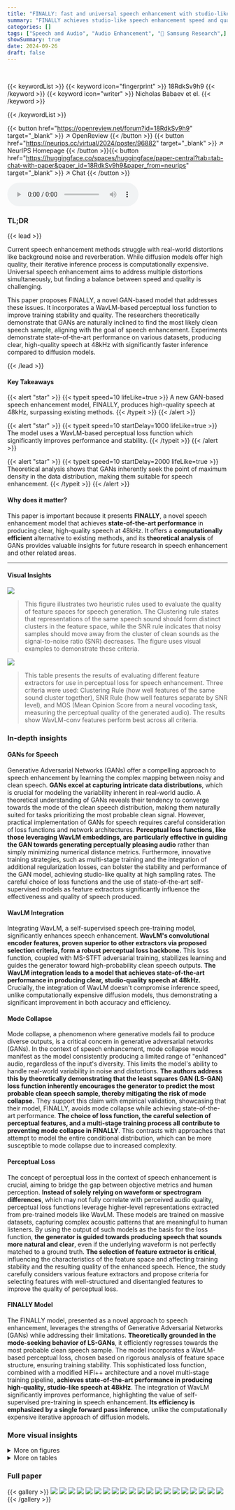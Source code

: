 ```yaml
---
title: "FINALLY: fast and universal speech enhancement with studio-like quality"
summary: "FINALLY achieves studio-like speech enhancement speed and quality using a novel GAN-based approach with WavLM-integrated perceptual loss, outperforming existing diffusion models."
categories: []
tags: ["Speech and Audio", "Audio Enhancement", "🏢 Samsung Research",]
showSummary: true
date: 2024-09-26
draft: false
---
```


<br>

{{< keywordList >}}
{{< keyword icon="fingerprint" >}} 18RdkSv9h9 {{< /keyword >}}
{{< keyword icon="writer" >}} Nicholas Babaev et el. {{< /keyword >}}
 
{{< /keywordList >}}

{{< button href="https://openreview.net/forum?id=18RdkSv9h9" target="_blank" >}}
↗ OpenReview
{{< /button >}}
{{< button href="https://neurips.cc/virtual/2024/poster/96882" target="_blank" >}}
↗ NeurIPS Homepage
{{< /button >}}{{< button href="https://huggingface.co/spaces/huggingface/paper-central?tab=tab-chat-with-paper&paper_id=18RdkSv9h9&paper_from=neurips" target="_blank" >}}
↗ Chat
{{< /button >}}



<audio controls>
    <source src="https://ai-paper-reviewer.com/18RdkSv9h9/podcast.wav" type="audio/wav">
    Your browser does not support the audio element.
</audio>


### TL;DR


{{< lead >}}

Current speech enhancement methods struggle with real-world distortions like background noise and reverberation.  While diffusion models offer high quality, their iterative inference process is computationally expensive.  Universal speech enhancement aims to address multiple distortions simultaneously, but finding a balance between speed and quality is challenging. 

This paper proposes FINALLY, a novel GAN-based model that addresses these issues.  It incorporates a WavLM-based perceptual loss function to improve training stability and quality.  The researchers theoretically demonstrate that GANs are naturally inclined to find the most likely clean speech sample, aligning with the goal of speech enhancement.  Experiments demonstrate state-of-the-art performance on various datasets, producing clear, high-quality speech at 48kHz with significantly faster inference compared to diffusion models.

{{< /lead >}}


#### Key Takeaways

{{< alert "star" >}}
{{< typeit speed=10 lifeLike=true >}} A new GAN-based speech enhancement model, FINALLY, produces high-quality speech at 48kHz, surpassing existing methods. {{< /typeit >}}
{{< /alert >}}

{{< alert "star" >}}
{{< typeit speed=10 startDelay=1000 lifeLike=true >}} The model uses a WavLM-based perceptual loss function which significantly improves performance and stability. {{< /typeit >}}
{{< /alert >}}

{{< alert "star" >}}
{{< typeit speed=10 startDelay=2000 lifeLike=true >}} Theoretical analysis shows that GANs inherently seek the point of maximum density in the data distribution, making them suitable for speech enhancement. {{< /typeit >}}
{{< /alert >}}

#### Why does it matter?
This paper is important because it presents **FINALLY**, a novel speech enhancement model that achieves **state-of-the-art performance** in producing clear, high-quality speech at 48kHz.  It offers a **computationally efficient** alternative to existing methods, and its **theoretical analysis** of GANs provides valuable insights for future research in speech enhancement and other related areas.

------
#### Visual Insights



![](https://ai-paper-reviewer.com/18RdkSv9h9/figures_3_1.jpg)

> This figure illustrates two heuristic rules used to evaluate the quality of feature spaces for speech generation. The Clustering rule states that representations of the same speech sound should form distinct clusters in the feature space, while the SNR rule indicates that noisy samples should move away from the cluster of clean sounds as the signal-to-noise ratio (SNR) decreases. The figure uses visual examples to demonstrate these criteria.





![](https://ai-paper-reviewer.com/18RdkSv9h9/tables_4_1.jpg)

> This table presents the results of evaluating different feature extractors for use in perceptual loss for speech enhancement.  Three criteria were used: Clustering Rule (how well features of the same sound cluster together), SNR Rule (how well features separate by SNR level), and MOS (Mean Opinion Score from a neural vocoding task, measuring the perceptual quality of the generated audio). The results show WavLM-conv features perform best across all criteria.





### In-depth insights


#### GANs for Speech
Generative Adversarial Networks (GANs) offer a compelling approach to speech enhancement by learning the complex mapping between noisy and clean speech.  **GANs excel at capturing intricate data distributions**, which is crucial for modeling the variability inherent in real-world audio.  A theoretical understanding of GANs reveals their tendency to converge towards the mode of the clean speech distribution, making them naturally suited for tasks prioritizing the most probable clean signal.  However, practical implementation of GANs for speech requires careful consideration of loss functions and network architectures. **Perceptual loss functions, like those leveraging WavLM embeddings, are particularly effective in guiding the GAN towards generating perceptually pleasing audio** rather than simply minimizing numerical distance metrics.  Furthermore, innovative training strategies, such as multi-stage training and the integration of additional regularization losses, can bolster the stability and performance of the GAN model, achieving studio-like quality at high sampling rates. The careful choice of loss functions and the use of state-of-the-art self-supervised models as feature extractors significantly influence the effectiveness and quality of speech produced.

#### WavLM Integration
Integrating WavLM, a self-supervised speech pre-training model, significantly enhances speech enhancement.  **WavLM's convolutional encoder features, proven superior to other extractors via proposed selection criteria, form a robust perceptual loss backbone.** This loss function, coupled with MS-STFT adversarial training, stabilizes learning and guides the generator toward high-probability clean speech outputs. **The WavLM integration leads to a model that achieves state-of-the-art performance in producing clear, studio-quality speech at 48kHz.**  Crucially, the integration of WavLM doesn't compromise inference speed, unlike computationally expensive diffusion models, thus demonstrating a significant improvement in both accuracy and efficiency.

#### Mode Collapse
Mode collapse, a phenomenon where generative models fail to produce diverse outputs, is a critical concern in generative adversarial networks (GANs).  In the context of speech enhancement, mode collapse would manifest as the model consistently producing a limited range of "enhanced" audio, regardless of the input's diversity.  This limits the model's ability to handle real-world variability in noise and distortions.  **The authors address this by theoretically demonstrating that the least squares GAN (LS-GAN) loss function inherently encourages the generator to predict the most probable clean speech sample, thereby mitigating the risk of mode collapse.** They support this claim with empirical validation, showcasing that their model, FINALLY, avoids mode collapse while achieving state-of-the-art performance.  **The choice of loss function, the careful selection of perceptual features, and a multi-stage training process all contribute to preventing mode collapse in FINALLY**. This contrasts with approaches that attempt to model the entire conditional distribution, which can be more susceptible to mode collapse due to increased complexity.

#### Perceptual Loss
The concept of perceptual loss in the context of speech enhancement is crucial, aiming to bridge the gap between objective metrics and human perception.  **Instead of solely relying on waveform or spectrogram differences**, which may not fully correlate with perceived audio quality, perceptual loss functions leverage higher-level representations extracted from pre-trained models like WavLM.  These models are trained on massive datasets, capturing complex acoustic patterns that are meaningful to human listeners. By using the output of such models as the basis for the loss function, **the generator is guided towards producing speech that sounds more natural and clear**, even if the underlying waveform is not perfectly matched to a ground truth.  **The selection of feature extractor is critical**, influencing the characteristics of the feature space and affecting training stability and the resulting quality of the enhanced speech. Hence, the study carefully considers various feature extractors and propose criteria for selecting features with well-structured and disentangled features to improve the quality of perceptual loss.

#### FINALLY Model
The FINALLY model, presented as a novel approach to speech enhancement, leverages the strengths of Generative Adversarial Networks (GANs) while addressing their limitations.  **Theoretically grounded in the mode-seeking behavior of LS-GANs**, it efficiently regresses towards the most probable clean speech sample.  The model incorporates a WavLM-based perceptual loss, chosen based on rigorous analysis of feature space structure, ensuring training stability. This sophisticated loss function, combined with a modified HiFi++ architecture and a novel multi-stage training pipeline, **achieves state-of-the-art performance in producing high-quality, studio-like speech at 48kHz**.  The integration of WavLM significantly improves performance, highlighting the value of self-supervised pre-training in speech enhancement. **Its efficiency is emphasized by a single forward pass inference**, unlike the computationally expensive iterative approach of diffusion models.


### More visual insights

<details>
<summary>More on figures
</summary>


![](https://ai-paper-reviewer.com/18RdkSv9h9/figures_5_1.jpg)

> This figure shows the architecture of the FINALLY speech enhancement model.  It's a multi-stage model built upon the HiFi++ architecture, incorporating a WavLM encoder for self-supervised pre-trained features. The model uses a combination of LMOS loss, adversarial training with MS-STFT discriminators, and PESQ and UTMOS losses for better quality. The figure illustrates the flow of data through the various components (SpectralUNet, Upsampler, WaveUNet, SpectralMaskNet, Upsample WaveUNet), highlighting the integration of WavLM features and the multi-stage training process.


![](https://ai-paper-reviewer.com/18RdkSv9h9/figures_16_1.jpg)

> This figure visually demonstrates the ambiguity in generating waveforms from speech data. Two different waveforms are shown, representing the ground truth and a version synthesized by a HiFi-GAN vocoder.  Although both waveforms represent the same sound, their significant differences illustrate the challenge of achieving accurate speech enhancement using a purely generative approach which aims at capturing the full probability distribution of the clean waveform given a degraded input.


![](https://ai-paper-reviewer.com/18RdkSv9h9/figures_17_1.jpg)

> This figure compares spectrograms generated using different training schemes for a speech enhancement model.  The top spectrogram shows results using only WavLM features for training. The second shows results using WavLM features and an additional STFT L1 loss, which adds spectral information. The third spectrogram demonstrates the results of adding adversarial loss to the previous two, which aims to improve model stability and quality. Finally, the bottom spectrogram shows the ground truth spectrogram for comparison. The figure illustrates the progressive improvements in the accuracy of the generated spectrogram as more sophisticated training techniques are applied.


![](https://ai-paper-reviewer.com/18RdkSv9h9/figures_18_1.jpg)

> This figure shows the results of an investigation into the effectiveness of different WavLM layers for use in a perceptual loss function for speech enhancement.  Two metrics were used to evaluate the feature spaces generated by each layer: Rand Index (a measure of cluster separation for identical sounds) and the negative correlation of SNR (Signal-to-Noise Ratio; a measure of how well the feature space distinguishes between clean and noisy sounds). The heatmap displays the Rand Index and negative SNR correlation values for each layer (convolutional and transformer layers), indicating which layer's features best satisfy the proposed criteria for an effective feature space.  Ideally, high Rand index scores and high negative correlation with SNR indicate that the feature space effectively clusters similar sounds together and separates noisy samples from clean ones.


![](https://ai-paper-reviewer.com/18RdkSv9h9/figures_19_1.jpg)

> This figure visualizes the clustering rule using Wavlm-Conv PCA features. Each cluster represents a group of audio samples with the same speech sound. The phrases corresponding to each cluster are labeled to demonstrate that samples belonging to the same cluster indeed have the same linguistic content.


![](https://ai-paper-reviewer.com/18RdkSv9h9/figures_19_2.jpg)

> This figure visualizes how the SNR rule is applied to WavLM-Conv PCA features.  It shows that as the signal-to-noise ratio (SNR) increases, the feature representations of speech sounds move away from the cluster of clean sounds.  The concentric circles represent different SNR levels, with the innermost circle representing clean sounds (SNR=∞).  The colored points represent feature vectors, with orange representing clean speech and red representing increasingly noisy speech.  The visualization demonstrates that the chosen feature space effectively distinguishes between clean and noisy speech based on SNR.


![](https://ai-paper-reviewer.com/18RdkSv9h9/figures_24_1.jpg)

> This figure shows the interface used in the crowdsourcing experiment to assess the speech quality. The assessors are presented with four speech samples and asked to rate the overall quality using a 5-point Likert scale (5-Excellent, 1-Bad).  A 'The audio doesn't play' option is also provided to handle any issues with audio playback.


![](https://ai-paper-reviewer.com/18RdkSv9h9/figures_24_2.jpg)

> This figure shows the architecture of the FINALLY speech enhancement model.  It's based on HiFi++, but with modifications. WavLM-large model output is added as an input to the Upsampler.  An Upsample WaveUNet is introduced to enable 48kHz output from a 16kHz input. The model uses a multi-stage training process with different loss functions at each stage to optimize for both content restoration and perceptual quality.  The diagram depicts the flow of data through various components including SpectralUNet, Upsampler, WaveUNet, SpectralMaskNet, and the WavLM encoder, and shows how the LMOS loss, MS-STFT discriminators, and other loss functions work together.


</details>




<details>
<summary>More on tables
</summary>


![](https://ai-paper-reviewer.com/18RdkSv9h9/tables_8_1.jpg)
> This table compares the performance of the proposed FINALLY model against several baselines on two datasets: VoxCeleb and UNIVERSE.  The VoxCeleb dataset contains real-world data, while the UNIVERSE dataset contains artificially generated data with various types of simulated distortions. The table shows the Mean Opinion Score (MOS), UT MOS, WV-MOS, DNSMOS, Phoneme Error Rate (PhER), and Real-Time Factor (RTF) for each model and dataset.  The results highlight that FINALLY achieves state-of-the-art performance in terms of both perceptual quality and computational efficiency.

![](https://ai-paper-reviewer.com/18RdkSv9h9/tables_8_2.jpg)
> This table compares the performance of the proposed model, FINALLY, against several baseline models on the VCTK-DEMAND dataset.  The metrics used include MOS (Mean Opinion Score), UTMOS (Utokyo-based MOS), WV-MOS (weighted MOS), DNSMOS (DNN-based MOS), PESQ (Perceptual Evaluation of Speech Quality), STOI (Short-Time Objective Intelligibility), SI-SDR (Scale-Invariant Signal-to-Distortion Ratio), and WER (Word Error Rate). The table shows that FINALLY outperforms the baselines on most of the metrics, indicating its superior performance in speech enhancement.

![](https://ai-paper-reviewer.com/18RdkSv9h9/tables_9_1.jpg)
> This table presents the results of an ablation study conducted on the VoxCeleb real dataset to evaluate the effectiveness of different design choices made in the proposed speech enhancement model.  The study compares the performance of the LMOS loss against two other regression losses (Mel-Spectrogram loss and Reconstruction loss), and then assesses the impact of adding WavLM encoder features, scaling the architecture, adding a third training stage, and incorporating a human feedback loss.  The MOS, UTMOS, WV-MOS, and DNSMOS scores are reported for each configuration.

![](https://ai-paper-reviewer.com/18RdkSv9h9/tables_9_2.jpg)
> This table presents the ablation study results focusing on the impact of using WavLM encoder in the FINALLY model. It compares the model's performance with and without the WavLM encoder, evaluating metrics such as MOS, UTMOS, WV-MOS, DNSMOS, and PhER on the UNIVERSE validation dataset. The results demonstrate the significant contribution of WavLM encoder to achieving better speech enhancement quality.

![](https://ai-paper-reviewer.com/18RdkSv9h9/tables_18_1.jpg)
> This table compares the Mean Opinion Score (MOS) achieved by different perceptual loss functions used in neural vocoding.  The MOS score is a measure of perceived audio quality. The comparison includes  PFPL, SSSR loss with HuBERT features, MS-STFT + L1 waveform, LMOS (the proposed method), and adv. MPD-MSD. Ground truth MOS is also provided for reference.

![](https://ai-paper-reviewer.com/18RdkSv9h9/tables_19_1.jpg)
> This table compares the objective and subjective speech quality scores of the proposed FINALLY model against the Miipher model on the LibriTTS test_other dataset.  The metrics used include MOS (Mean Opinion Score), UTMOS, DNSMOS, WV-MOS, and WER (Word Error Rate).  The comparison helps to evaluate the relative performance of the two models in terms of perceived audio quality and linguistic accuracy.

![](https://ai-paper-reviewer.com/18RdkSv9h9/tables_20_1.jpg)
> This table presents a comparison of different feature extractors used for perceptual loss in speech generation. It evaluates the features based on two criteria: Clustering rule (whether representations of the same sound form a cluster) and SNR rule (whether representations of speech sounds contaminated by noise move away from clean sounds with increasing noise level).  The table also includes the Mean Opinion Score (MOS) obtained for neural vocoding using each feature extractor, which indicates the quality of the generated speech. The results show that features extracted by the convolutional encoder of the WavLM model present the best performance.

![](https://ai-paper-reviewer.com/18RdkSv9h9/tables_21_1.jpg)
> This table compares various feature extractors used as backbones for perceptual loss in a neural vocoding task.  It evaluates the feature spaces based on two criteria: the Clustering rule (whether representations of identical speech sounds form separable clusters) and the SNR rule (whether representations of speech sounds contaminated by different noise levels move away from the clean sound cluster monotonically with increasing noise).  The Mean Opinion Score (MOS) for neural vocoding using each feature type is also reported to assess the suitability of the feature space for perceptual loss in speech generation.

![](https://ai-paper-reviewer.com/18RdkSv9h9/tables_22_1.jpg)
> This table compares the training data scale and model sizes of the proposed model, FINALLY, against various baseline models. It highlights that while FINALLY has more parameters than many baselines, the majority are used for handling low-resolution features, resulting in a significantly lower Real-Time Factor (RTF) on a V100 GPU.

![](https://ai-paper-reviewer.com/18RdkSv9h9/tables_23_1.jpg)
> This table presents the results of an ablation study conducted on the VoxCeleb real data to evaluate the effectiveness of different design choices made in the paper. The study compares the LMOS loss against two other regression losses (Mel-Spectrogram loss and Reconstruction loss) in the context of training a smaller speech enhancement model.  It also investigates the impact of adding WavLM encoder features, scaling the architecture, adding a third training stage, and incorporating a human feedback loss.  The results show the MOS, UTMOS, WV-MOS, and DNSMOS scores for each configuration.

![](https://ai-paper-reviewer.com/18RdkSv9h9/tables_23_2.jpg)
> This table compares the performance of the proposed FINALLY model against the HiFi++ baseline on the VoxCeleb dataset.  It shows the improvements achieved in terms of three objective metrics: UTMOS, WV-MOS, and DNSMOS, which assess different aspects of speech quality.  Higher scores indicate better quality, demonstrating the effectiveness of the proposed model in enhancing speech quality.

</details>




### Full paper

{{< gallery >}}
<img src="https://ai-paper-reviewer.com/18RdkSv9h9/1.png" class="grid-w50 md:grid-w33 xl:grid-w25" />
<img src="https://ai-paper-reviewer.com/18RdkSv9h9/2.png" class="grid-w50 md:grid-w33 xl:grid-w25" />
<img src="https://ai-paper-reviewer.com/18RdkSv9h9/3.png" class="grid-w50 md:grid-w33 xl:grid-w25" />
<img src="https://ai-paper-reviewer.com/18RdkSv9h9/4.png" class="grid-w50 md:grid-w33 xl:grid-w25" />
<img src="https://ai-paper-reviewer.com/18RdkSv9h9/5.png" class="grid-w50 md:grid-w33 xl:grid-w25" />
<img src="https://ai-paper-reviewer.com/18RdkSv9h9/6.png" class="grid-w50 md:grid-w33 xl:grid-w25" />
<img src="https://ai-paper-reviewer.com/18RdkSv9h9/7.png" class="grid-w50 md:grid-w33 xl:grid-w25" />
<img src="https://ai-paper-reviewer.com/18RdkSv9h9/8.png" class="grid-w50 md:grid-w33 xl:grid-w25" />
<img src="https://ai-paper-reviewer.com/18RdkSv9h9/9.png" class="grid-w50 md:grid-w33 xl:grid-w25" />
<img src="https://ai-paper-reviewer.com/18RdkSv9h9/10.png" class="grid-w50 md:grid-w33 xl:grid-w25" />
<img src="https://ai-paper-reviewer.com/18RdkSv9h9/11.png" class="grid-w50 md:grid-w33 xl:grid-w25" />
<img src="https://ai-paper-reviewer.com/18RdkSv9h9/12.png" class="grid-w50 md:grid-w33 xl:grid-w25" />
<img src="https://ai-paper-reviewer.com/18RdkSv9h9/13.png" class="grid-w50 md:grid-w33 xl:grid-w25" />
<img src="https://ai-paper-reviewer.com/18RdkSv9h9/14.png" class="grid-w50 md:grid-w33 xl:grid-w25" />
<img src="https://ai-paper-reviewer.com/18RdkSv9h9/15.png" class="grid-w50 md:grid-w33 xl:grid-w25" />
<img src="https://ai-paper-reviewer.com/18RdkSv9h9/16.png" class="grid-w50 md:grid-w33 xl:grid-w25" />
<img src="https://ai-paper-reviewer.com/18RdkSv9h9/17.png" class="grid-w50 md:grid-w33 xl:grid-w25" />
<img src="https://ai-paper-reviewer.com/18RdkSv9h9/18.png" class="grid-w50 md:grid-w33 xl:grid-w25" />
<img src="https://ai-paper-reviewer.com/18RdkSv9h9/19.png" class="grid-w50 md:grid-w33 xl:grid-w25" />
<img src="https://ai-paper-reviewer.com/18RdkSv9h9/20.png" class="grid-w50 md:grid-w33 xl:grid-w25" />
{{< /gallery >}}
